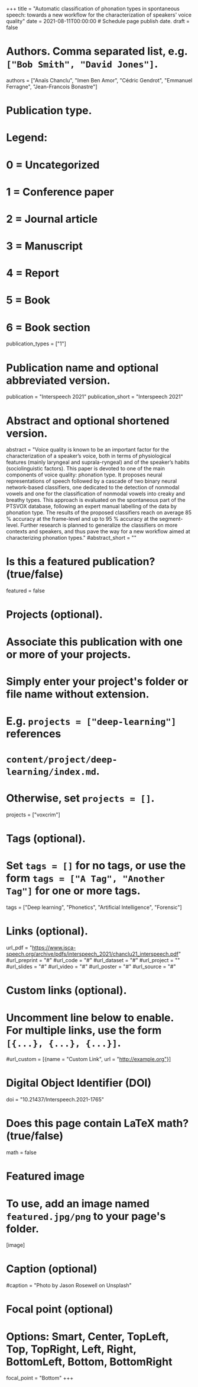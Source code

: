 +++
title = "Automatic classification of phonation types in spontaneous speech: towards a new workflow for the characterization of speakers' voice quality"
date = 2021-08-11T00:00:00  # Schedule page publish date.
draft = false

# Authors. Comma separated list, e.g. `["Bob Smith", "David Jones"]`.
authors = ["Anaïs Chanclu", "Imen Ben Amor", "Cédric Gendrot", "Emmanuel Ferragne", "Jean-Francois Bonastre"]

# Publication type.
# Legend:
# 0 = Uncategorized
# 1 = Conference paper
# 2 = Journal article
# 3 = Manuscript
# 4 = Report
# 5 = Book
# 6 = Book section
publication_types = ["1"]

# Publication name and optional abbreviated version.
publication = "Interspeech 2021"
publication_short = "Interspeech 2021"

# Abstract and optional shortened version.
abstract = "Voice quality is known to be an important factor for the characterization of a speaker’s voice, both in terms of physiological features (mainly laryngeal and suprala-ryngeal) and of the speaker’s habits (sociolinguistic factors). This paper is devoted to one of the main components of voice quality: phonation type. It proposes neural representations of speech followed by a cascade of two binary neural network-based classifiers, one dedicated to the detection of nonmodal vowels and one for the classification of nonmodal vowels into creaky and breathy types. This approach is evaluated on the spontaneous part of the PTSVOX database, following an expert manual labelling of the data by phonation type. The results of the proposed classifiers reach on average 85 % accuracy at the frame-level and up to 95 % accuracy at the segment-level. Further research is planned to generalize the classifiers on more contexts and speakers, and thus pave the way for a new workflow aimed at characterizing phonation types." 
#abstract_short = ""

# Is this a featured publication? (true/false)
featured = false

# Projects (optional).
#   Associate this publication with one or more of your projects.
#   Simply enter your project's folder or file name without extension.
#   E.g. `projects = ["deep-learning"]` references 
#   `content/project/deep-learning/index.md`.
#   Otherwise, set `projects = []`.
 projects = ["voxcrim"]

# Tags (optional).
#   Set `tags = []` for no tags, or use the form `tags = ["A Tag", "Another Tag"]` for one or more tags.
tags = ["Deep learning", "Phonetics", "Artificial Intelligence", "Forensic"]

# Links (optional).
url_pdf = "https://www.isca-speech.org/archive/pdfs/interspeech_2021/chanclu21_interspeech.pdf"
#url_preprint = "#"
#url_code = "#"
#url_dataset = "#"
#url_project = ""
#url_slides = "#"
#url_video = "#"
#url_poster = "#"
#url_source = "#"

# Custom links (optional).
#   Uncomment line below to enable. For multiple links, use the form `[{...}, {...}, {...}]`.
#url_custom = [{name = "Custom Link", url = "http://example.org"}]

# Digital Object Identifier (DOI)
doi = "10.21437/Interspeech.2021-1765"

# Does this page contain LaTeX math? (true/false)
math = false

# Featured image
# To use, add an image named `featured.jpg/png` to your page's folder. 
[image]
  # Caption (optional)
  #caption = "Photo by Jason Rosewell on Unsplash"

  # Focal point (optional)
  # Options: Smart, Center, TopLeft, Top, TopRight, Left, Right, BottomLeft, Bottom, BottomRight
  focal_point = "Bottom"
+++
